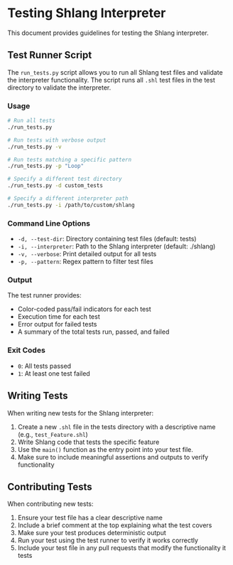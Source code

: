 # Testing Shlang Interpreter

This document provides guidelines for testing the Shlang interpreter.

## Test Runner Script

The `run_tests.py` script allows you to run all Shlang test files and validate the interpreter functionality. The script runs all `.shl` test files in the test directory to validate the interpreter.

### Usage

```bash
# Run all tests
./run_tests.py

# Run tests with verbose output
./run_tests.py -v

# Run tests matching a specific pattern
./run_tests.py -p "Loop"

# Specify a different test directory
./run_tests.py -d custom_tests

# Specify a different interpreter path
./run_tests.py -i /path/to/custom/shlang
```

### Command Line Options

- `-d, --test-dir`: Directory containing test files (default: tests)
- `-i, --interpreter`: Path to the Shlang interpreter (default: ./shlang)
- `-v, --verbose`: Print detailed output for all tests
- `-p, --pattern`: Regex pattern to filter test files

### Output

The test runner provides:

- Color-coded pass/fail indicators for each test
- Execution time for each test
- Error output for failed tests
- A summary of the total tests run, passed, and failed

### Exit Codes

- `0`: All tests passed
- `1`: At least one test failed

## Writing Tests

When writing new tests for the Shlang interpreter:

1. Create a new `.shl` file in the tests directory with a descriptive name (e.g., `test_Feature.shl`)
2. Write Shlang code that tests the specific feature
3. Use the `main()` function as the entry point into your test file.
4. Make sure to include meaningful assertions and outputs to verify functionality

## Contributing Tests

When contributing new tests:

1. Ensure your test file has a clear descriptive name
2. Include a brief comment at the top explaining what the test covers
3. Make sure your test produces deterministic output
4. Run your test using the test runner to verify it works correctly
5. Include your test file in any pull requests that modify the functionality it tests
